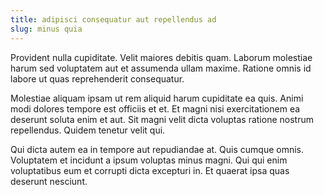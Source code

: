 ```yaml
---
title: adipisci consequatur aut repellendus ad
slug: minus quia
---
```


Provident nulla cupiditate. Velit maiores debitis quam. Laborum molestiae harum sed voluptatem aut et assumenda ullam maxime. Ratione omnis id labore ut quas reprehenderit consequatur.

Molestiae aliquam ipsam ut rem aliquid harum cupiditate ea quis. Animi modi dolores tempore est officiis et et. Et magni nisi exercitationem ea deserunt soluta enim et aut. Sit magni velit dicta voluptas ratione nostrum repellendus. Quidem tenetur velit qui.

Qui dicta autem ea in tempore aut repudiandae at. Quis cumque omnis. Voluptatem et incidunt a ipsum voluptas minus magni. Qui qui enim voluptatibus eum et corrupti dicta excepturi in. Et quaerat ipsa quas deserunt nesciunt.

